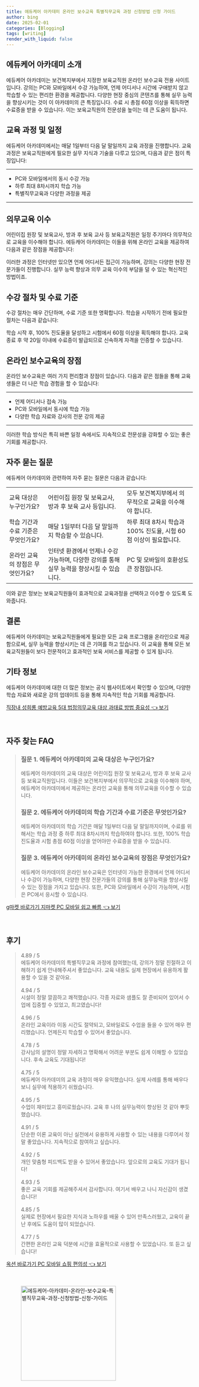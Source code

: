 ```yaml
---
title: 에듀케어 아카데미 온라인 보수교육 특별직무교육 과정 신청방법 신청 가이드
author: bing
date: 2025-02-01
categories: [Blogging]
tags: [writing]
render_with_liquid: false
---
```



<h2 id='에듀케어 아카데미 소개'>에듀케어 아카데미 소개</h2>

<p>에듀케어 아카데미는 보건복지부에서 지정한 보육교직원 온라인 보수교육 전용 사이트입니다. 강의는 PC와 모바일에서 수강 가능하여, 언제 어디서나 시간에 구애받지 않고 학습할 수 있는 편리한 환경을 제공합니다. 다양한 현장 중심의 콘텐츠를 통해 실무 능력을 향상시키는 것이 이 아카데미의 큰 특징입니다. 수료 시 총점 60점 이상을 획득하면 수료증을 받을 수 있습니다. 이는 보육교직원의 전문성을 높이는 데 큰 도움이 됩니다.</p>

<h2 id='교육 과정 및 일정'>교육 과정 및 일정</h2>

<p>에듀케어 아카데미에서는 매달 1일부터 다음 달 말일까지 교육 과정을 진행합니다. 교육 과정은 보육교직원에게 필요한 실무 지식과 기술을 다루고 있으며, 다음과 같은 점이 특징입니다:</p>

<hr />

<ul>
    <li>PC와 모바일에서의 동시 수강 가능</li>
    <li>하루 최대 8차시까지 학습 가능</li>
    <li>특별직무교육과 다양한 과정을 제공</li>
</ul>

<hr />

<h2 id='의무교육 이수'>의무교육 이수</h2>

<p>어린이집 원장 및 보육교사, 방과 후 보육 교사 등 보육교직원은 일정 주기마다 의무적으로 교육을 이수해야 합니다. 에듀캐어 아카데미는 이들을 위해 온라인 교육을 제공하여 다음과 같은 장점을 제공합니다:</p>

<p>이러한 과정은 인터넷만 있으면 언제 어디서든 접근이 가능하며, 강의는 다양한 현장 전문가들이 진행합니다. 실무 능력 향상과 의무 교육 이수의 부담을 덜 수 있는 혁신적인 방법이죠.</p>

<h2 id='수강 절차 및 수료 기준'>수강 절차 및 수료 기준</h2>

<p>수강 절차는 매우 간단하며, 수료 기준 또한 명확합니다. 학습을 시작하기 전에 필요한 절차는 다음과 같습니다:</p>

<p>학습 시작 후, 100% 진도율을 달성하고 시험에서 60점 이상을 획득해야 합니다. 교육 종료 후 약 20일 이내에 수료증이 발급되므로 신속하게 자격을 인증할 수 있습니다.</p>

<h2 id='온라인 보수교육의 장점'>온라인 보수교육의 장점</h2>

<p>온라인 보수교육은 여러 가지 편리함과 장점이 있습니다. 다음과 같은 점들을 통해 교육생들은 더 나은 학습 경험을 할 수 있습니다:</p>

<hr />

<ul>
    <li>언제 어디서나 접속 가능</li>
    <li>PC와 모바일에서 동시에 학습 가능</li>
    <li>다양한 학습 자료와 강사의 전문 강의 제공</li>
</ul>

<hr />

<p>이러한 학습 방식은 특히 바쁜 일정 속에서도 지속적으로 전문성을 강화할 수 있는 좋은 기회를 제공합니다.</p>

<h2 id='자주 묻는 질문'>자주 묻는 질문</h2>

<p>에듀케어 아카데미와 관련하여 자주 묻는 질문은 다음과 같습니다:</p>

<table>
    <tr>
        <td>교육 대상은 누구인가요?</td>
        <td>어린이집 원장 및 보육교사, 방과 후 보육 교사 등입니다.</td>
        <td>모두 보건복지부에서 의무적으로 교육을 이수해야 합니다.</td>
    </tr>
    <tr>
        <td>학습 기간과 수료 기준은 무엇인가요?</td>
        <td>매달 1일부터 다음 달 말일까지 학습할 수 있습니다.</td>
        <td>하루 최대 8차시 학습과 100% 진도율, 시험 60점 이상이 필요합니다.</td>
    </tr>
    <tr>
        <td>온라인 교육의 장점은 무엇인가요?</td>
        <td>인터넷 환경에서 언제나 수강 가능하며, 다양한 강의를 통해 실무 능력을 향상시킬 수 있습니다.</td>
        <td>PC 및 모바일의 호환성도 큰 장점입니다.</td>
    </tr>
</table>

<p>이와 같은 정보는 보육교직원들이 효과적으로 교육과정을 선택하고 이수할 수 있도록 도와줍니다.</p>

<h2 id='결론'>결론</h2>

<p>에듀케어 아카데미는 보육교직원들에게 필요한 모든 교육 프로그램을 온라인으로 제공함으로써, 실무 능력을 향상시키는 데 큰 기여를 하고 있습니다. 이 교육을 통해 모든 보육교직원들이 보다 전문적이고 효과적인 보육 서비스를 제공할 수 있게 됩니다.</p>

<h2 id='기타 정보'>기타 정보</h2>

<p>에듀케어 아카데미에 대한 더 많은 정보는 공식 웹사이트에서 확인할 수 있으며, 다양한 학습 자료와 새로운 강의 업데이트 등을 통해 지속적인 학습 기회를 제공합니다.</p>


<p><a class="click-button" title="직장내 성희롱 예방교육 5대 법정의무교육 대상 과태료 방법 중요성" href="https://greenforu.github.io/posts/%EC%A7%81%EC%9E%A5%EB%82%B4-%EC%84%B1%ED%9D%AC%EB%A1%B1-%EC%98%88%EB%B0%A9%EA%B5%90%EC%9C%A1-5%EB%8C%80-%EB%B2%95%EC%A0%95%EC%9D%98%EB%AC%B4%EA%B5%90%EC%9C%A1-%EB%8C%80%EC%83%81-%EA%B3%BC%ED%83%9C%EB%A3%8C-%EB%B0%A9%EB%B2%95-%EC%A4%91%EC%9A%94%EC%84%B1/" rel="dofollow">직장내 성희롱 예방교육 5대 법정의무교육 대상 과태료 방법 중요성 👈 보기</a></p><br>
<h2 id='자주_찾는_FAQ'>자주 찾는 FAQ</h2>
<div itemscope="" itemtype="https://schema.org/FAQPage"> 
<blockquote> 
<div itemscope="" itemprop="mainEntity" itemtype="https://schema.org/Question"> 
<h3 itemprop="name">질문 1. 에듀케어 아카데미의 교육 대상은 누구인가요?</h3> 
<div itemscope="" itemprop="acceptedAnswer" itemtype="https://schema.org/Answer"> 
<span itemprop="text"> 
<p>에듀케어 아카데미의 교육 대상은 어린이집 원장 및 보육교사, 방과 후 보육 교사 등 보육교직원입니다. 이들은 보건복지부에서 의무적으로 교육을 이수해야 하며, 에듀케어 아카데미에서 제공하는 온라인 교육을 통해 의무교육을 이수할 수 있습니다.</p> 
</span> 
</div> 
</div> 

<div itemscope="" itemprop="mainEntity" itemtype="https://schema.org/Question"> 
<h3 itemprop="name">질문 2. 에듀케어 아카데미의 학습 기간과 수료 기준은 무엇인가요?</h3> 
<div itemscope="" itemprop="acceptedAnswer" itemtype="https://schema.org/Answer"> 
<span itemprop="text"> 
<p>에듀케어 아카데미의 학습 기간은 매달 1일부터 다음 달 말일까지이며, 수료를 위해서는 학습 과정 중 하루 최대 8차시까지 학습하여야 합니다. 또한, 100% 학습 진도율과 시험 총점 60점 이상을 얻어야만 수료증을 받을 수 있습니다.</p> 
</span> 
</div> 
</div> 

<div itemscope="" itemprop="mainEntity" itemtype="https://schema.org/Question"> 
<h3 itemprop="name">질문 3. 에듀케어 아카데미의 온라인 보수교육의 장점은 무엇인가요?</h3> 
<div itemscope="" itemprop="acceptedAnswer" itemtype="https://schema.org/Answer"> 
<span itemprop="text"> 
<p>에듀케어 아카데미의 온라인 보수교육은 인터넷이 가능한 환경에서 언제 어디서나 수강이 가능하며, 다양한 현장 전문가들의 강의를 통해 실무능력을 향상시킬 수 있는 장점을 가지고 있습니다. 또한, PC와 모바일에서 수강이 가능하며, 시험은 PC에서 응시할 수 있습니다.</p> 
</span> 
</div> 
</div> 
</blockquote> 
</div>
<p><a class="click-button" title="g마켓 바로가기 지마켓 PC 모바일 쉽고 빠름" href="https://greenforu.github.io/posts/g%EB%A7%88%EC%BC%93-%EB%B0%94%EB%A1%9C%EA%B0%80%EA%B8%B0-%EC%A7%80%EB%A7%88%EC%BC%93-PC-%EB%AA%A8%EB%B0%94%EC%9D%BC-%EC%89%BD%EA%B3%A0-%EB%B9%A0%EB%A6%84/" rel="dofollow">g마켓 바로가기 지마켓 PC 모바일 쉽고 빠름 👈 보기</a></p><br>
<h2 id='후기'>후기</h2>
<div itemscope itemtype="https://schema.org/Product">
  <blockquote>
  <div itemprop="review" itemscope itemtype="https://schema.org/Review">
      <div itemprop="reviewRating" itemscope itemtype="https://schema.org/Rating"> <span itemprop="ratingValue">4.89</span> / <span itemprop="bestRating">5</span> </div>
      <span itemprop="reviewBody">에듀케어 아카데미의 특별직무교육 과정에 참여했는데, 강의가 정말 친절하고 이해하기 쉽게 안내해주셔서 좋았습니다. 교육 내용도 실제 현장에서 유용하게 활용할 수 있을 것 같아요.</span>
  </div>
  <br>
  <div itemprop="review" itemscope itemtype="https://schema.org/Review">
      <div itemprop="reviewRating" itemscope itemtype="https://schema.org/Rating"> <span itemprop="ratingValue">4.94</span> / <span itemprop="bestRating">5</span> </div>
      <span itemprop="reviewBody">시설이 정말 깔끔하고 쾌적했습니다. 각종 자료와 샘플도 잘 준비되어 있어서 수업에 집중할 수 있었고, 최고였습니다!</span>
  </div>
  <br>
  <div itemprop="review" itemscope itemtype="https://schema.org/Review">
      <div itemprop="reviewRating" itemscope itemtype="https://schema.org/Rating"> <span itemprop="ratingValue">4.96</span> / <span itemprop="bestRating">5</span> </div>
      <span itemprop="reviewBody">온라인 교육이라 이동 시간도 절약되고, 모바일로도 수업을 들을 수 있어 매우 편리했습니다. 언제든지 학습할 수 있어서 좋았습니다.</span>
  </div>
  <br>
  <div itemprop="review" itemscope itemtype="https://schema.org/Review">
      <div itemprop="reviewRating" itemscope itemtype="https://schema.org/Rating"> <span itemprop="ratingValue">4.78</span> / <span itemprop="bestRating">5</span> </div>
      <span itemprop="reviewBody">강사님의 설명이 정말 자세하고 명확해서 어려운 부분도 쉽게 이해할 수 있었습니다. 후속 교육도 기대됩니다!</span>
  </div>
  <br>
  <div itemprop="review" itemscope itemtype="https://schema.org/Review">
      <div itemprop="reviewRating" itemscope itemtype="https://schema.org/Rating"> <span itemprop="ratingValue">4.75</span> / <span itemprop="bestRating">5</span> </div>
      <span itemprop="reviewBody">에듀케어 아카데미의 교육 과정이 매우 유익했습니다. 실제 사례를 통해 배우다 보니 실무에 적용하기 쉬웠습니다.</span>
  </div>
  <br>
  <div itemprop="review" itemscope itemtype="https://schema.org/Review">
      <div itemprop="reviewRating" itemscope itemtype="https://schema.org/Rating"> <span itemprop="ratingValue">4.95</span> / <span itemprop="bestRating">5</span> </div>
      <span itemprop="reviewBody">수업이 재미있고 흥미로웠습니다. 교육 후 나의 실무능력이 향상된 것 같아 뿌듯했습니다.</span>
  </div>
  <br>
  <div itemprop="review" itemscope itemtype="https://schema.org/Review">
      <div itemprop="reviewRating" itemscope itemtype="https://schema.org/Rating"> <span itemprop="ratingValue">4.91</span> / <span itemprop="bestRating">5</span> </div>
      <span itemprop="reviewBody">단순한 이론 교육이 아닌 실전에서 유용하게 사용할 수 있는 내용을 다루어서 정말 좋았습니다. 지속적으로 참여하고 싶습니다.</span>
  </div>
  <br>
  <div itemprop="review" itemscope itemtype="https://schema.org/Review">
      <div itemprop="reviewRating" itemscope itemtype="https://schema.org/Rating"> <span itemprop="ratingValue">4.92</span> / <span itemprop="bestRating">5</span> </div>
      <span itemprop="reviewBody">개인 맞춤형 피드백도 받을 수 있어서 좋았습니다. 앞으로의 교육도 기대가 됩니다!</span>
  </div>
  <br>
  <div itemprop="review" itemscope itemtype="https://schema.org/Review">
      <div itemprop="reviewRating" itemscope itemtype="https://schema.org/Rating"> <span itemprop="ratingValue">4.93</span> / <span itemprop="bestRating">5</span> </div>
      <span itemprop="reviewBody">좋은 교육 기회를 제공해주셔서 감사합니다. 여기서 배우고 나니 자신감이 생겼습니다!</span>
  </div>
  <br>
  <div itemprop="review" itemscope itemtype="https://schema.org/Review">
      <div itemprop="reviewRating" itemscope itemtype="https://schema.org/Rating"> <span itemprop="ratingValue">4.85</span> / <span itemprop="bestRating">5</span> </div>
      <span itemprop="reviewBody">실제로 현장에서 필요한 지식과 노하우를 배울 수 있어 만족스러웠고, 교육이 끝난 후에도 도움이 많이 되었습니다.</span>
  </div>
  <br>
  <div itemprop="review" itemscope itemtype="https://schema.org/Review">
      <div itemprop="reviewRating" itemscope itemtype="https://schema.org/Rating"> <span itemprop="ratingValue">4.77</span> / <span itemprop="bestRating">5</span> </div>
      <span itemprop="reviewBody">간편한 온라인 교육 덕분에 시간을 효율적으로 사용할 수 있었습니다. 또 듣고 싶습니다!</span>
  </div>
  </blockquote>
</div>
<p><a class="click-button" title="옥션 바로가기 PC 모바일 쇼핑 편의성" href="https://greenforu.github.io/posts/%EC%98%A5%EC%85%98-%EB%B0%94%EB%A1%9C%EA%B0%80%EA%B8%B0-PC-%EB%AA%A8%EB%B0%94%EC%9D%BC-%EC%87%BC%ED%95%91-%ED%8E%B8%EC%9D%98%EC%84%B1/" rel="dofollow">옥션 바로가기 PC 모바일 쇼핑 편의성 👈 보기</a></p><br>
<figure class="image"><img src="https://greenforu.github.io/assets/img/thumbnail/에듀케어-아카데미-온라인-보수교육-특별직무교육-과정-신청방법-신청-가이드.webp" alt="에듀케어-아카데미-온라인-보수교육-특별직무교육-과정-신청방법-신청-가이드" width="256" height="256"></figure>